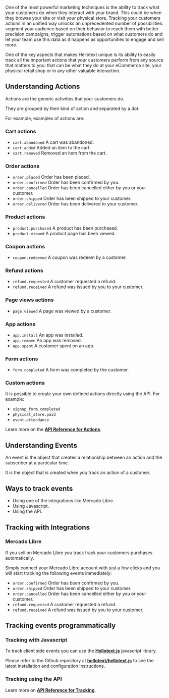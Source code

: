 One of the most powerful marketing techniques is the ability to track what your customers do when they interact with your brand. This could be when they browse your site or visit your physical store. Tracking your customers actions in an unified way unlocks an unprecedented number of possibilities: segment your audience based on their behavior to reach them with better precision campaigns, trigger automations based on what customers do and let your team use this data as it happens as opportunities to engage and sell more.

One of the key aspects that makes Hellotext unique is its ability to easily track all the important actions that your customers perform from any source that matters to you: that can be what they do at your eCommerce site, your physical retail shop or in any other valuable interaction.

## Understanding Actions

Actions are the generic activities that your customers do. 

They are grouped by their kind of action and separated by a dot. 

For example, examples of actions are:

### Cart actions

* `cart.abandoned` A cart was abandoned.
* `cart.added` Added an item to the cart.
* `cart.removed` Removed an item from the cart.

### Order actions

* `order.placed` Order has been placed.
* `order.confirmed` Order has been confirmed by you.
* `order.cancelled` Order has been cancelled either by you or your customer.
* `order.shipped` Order has been shipped to your customer.
* `order.delivered` Order has been delivered to your customer.

### Product actions

* `product.purchased` A product has been purchased.
* `product.viewed` A product page has been viewed.

### Coupon actions

* `coupon.redeemed` A coupon was redeem by a customer.

### Refund actions

* `refund.requested` A customer requested a refund.
* `refund.received` A refund was issued by you to your customer.

### Page views actions

* `page.viewed` A page was viewed by a customer.

### App actions

* `app.install` An app was installed.
* `app.remove` An app was removed.
* `app.spent` A customer spent on an app.

### Form actions

* `form.completed` A form was completed by the customer.

### Custom actions

It is possible to create your own defined actions directly using the API. For example:

* `signup_form.completed`
* `physical_store.paid`
* `event.attendance`

Learn more on the **[API Reference for Actions](https://www.hellotext.com/api#actions)**.

## Understanding Events

An event is the object that creates a relationship between an action and the subscriber at a particular time. 

It is the object that is created when you track an action of a customer.

## Ways to track events

* Using one of the integrations like Mercado Libre. 
* Using Javascript.
* Using the API.

## Tracking with Integrations

### Mercado Libre

If you sell on Mercado Libre you track track your customers purchases automatically. 

Simply connect your Mercado Libre account with just a few clicks and you will start tracking the following events immediately:

* `order.confirmed` Order has been confirmed by you.
* `order.shipped` Order has been shipped to your customer. 
* `order.cancelled` Order has been cancelled either by you or your customer.
* `refund.requested` A customer requested a refund.
* `refund.received` A refund was issued by you to your customer.

## Tracking events programmatically

### Tracking with Javascript

To track client side events you can use the **[Hellotext.js](https://github.com/hellotext/hellotext.js)** javascript library. 

Please refer to the Github repository at **[hellotext/hellotext.js](https://github.com/hellotext/hellotext.js)** to see the latest installation and configuration instructions.

### Tracking using the API

Learn more on **[API Reference for Tracking](https://www.hellotext.com/api#tracking)**.
